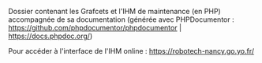 Dossier contenant les Grafcets et l'IHM de maintenance (en PHP) accompagnée de sa documentation (générée avec PHPDocumentor : https://github.com/phpdocumentor/phpdocumentor | https://docs.phpdoc.org/)

Pour accéder à l'interface de l'IHM online : https://robotech-nancy.go.yo.fr/
